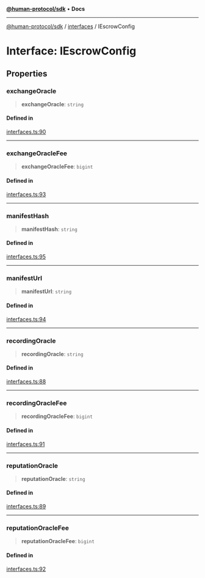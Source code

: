 [**@human-protocol/sdk**](../../README.md) • **Docs**

***

[@human-protocol/sdk](../../modules.md) / [interfaces](../README.md) / IEscrowConfig

# Interface: IEscrowConfig

## Properties

### exchangeOracle

> **exchangeOracle**: `string`

#### Defined in

[interfaces.ts:90](https://github.com/humanprotocol/human-protocol/blob/9ddd51f9c9a3ec97c56d6ffbca5fe9048b9ea0f8/packages/sdk/typescript/human-protocol-sdk/src/interfaces.ts#L90)

***

### exchangeOracleFee

> **exchangeOracleFee**: `bigint`

#### Defined in

[interfaces.ts:93](https://github.com/humanprotocol/human-protocol/blob/9ddd51f9c9a3ec97c56d6ffbca5fe9048b9ea0f8/packages/sdk/typescript/human-protocol-sdk/src/interfaces.ts#L93)

***

### manifestHash

> **manifestHash**: `string`

#### Defined in

[interfaces.ts:95](https://github.com/humanprotocol/human-protocol/blob/9ddd51f9c9a3ec97c56d6ffbca5fe9048b9ea0f8/packages/sdk/typescript/human-protocol-sdk/src/interfaces.ts#L95)

***

### manifestUrl

> **manifestUrl**: `string`

#### Defined in

[interfaces.ts:94](https://github.com/humanprotocol/human-protocol/blob/9ddd51f9c9a3ec97c56d6ffbca5fe9048b9ea0f8/packages/sdk/typescript/human-protocol-sdk/src/interfaces.ts#L94)

***

### recordingOracle

> **recordingOracle**: `string`

#### Defined in

[interfaces.ts:88](https://github.com/humanprotocol/human-protocol/blob/9ddd51f9c9a3ec97c56d6ffbca5fe9048b9ea0f8/packages/sdk/typescript/human-protocol-sdk/src/interfaces.ts#L88)

***

### recordingOracleFee

> **recordingOracleFee**: `bigint`

#### Defined in

[interfaces.ts:91](https://github.com/humanprotocol/human-protocol/blob/9ddd51f9c9a3ec97c56d6ffbca5fe9048b9ea0f8/packages/sdk/typescript/human-protocol-sdk/src/interfaces.ts#L91)

***

### reputationOracle

> **reputationOracle**: `string`

#### Defined in

[interfaces.ts:89](https://github.com/humanprotocol/human-protocol/blob/9ddd51f9c9a3ec97c56d6ffbca5fe9048b9ea0f8/packages/sdk/typescript/human-protocol-sdk/src/interfaces.ts#L89)

***

### reputationOracleFee

> **reputationOracleFee**: `bigint`

#### Defined in

[interfaces.ts:92](https://github.com/humanprotocol/human-protocol/blob/9ddd51f9c9a3ec97c56d6ffbca5fe9048b9ea0f8/packages/sdk/typescript/human-protocol-sdk/src/interfaces.ts#L92)
